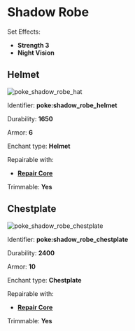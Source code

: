 # Shadow Robe

Set Effects:
* **Strength 3**
* **Night Vision**

## Helmet
![poke_shadow_robe_hat](https://github.com/ItsMePok/PFE/assets/136857747/2e12af05-3f57-4323-8f63-04e211cd635a)

Identifier: **poke:shadow_robe_helmet**

Durability: **1650**

Armor: **6**

Enchant type: **Helmet**

Repairable with:
* **[Repair Core](https://github.com/ItsMePok/PFE/wiki/Repair-Core)**

Trimmable: **Yes**

## Chestplate
![poke_shadow_robe_chestplate](https://github.com/ItsMePok/PFE/assets/136857747/be091d70-4c23-4b53-9f27-1cc7c1253204)

Identifier: **poke:shadow_robe_chestplate**

Durability: **2400**

Armor: **10**

Enchant type: **Chestplate**

Repairable with:
* **[Repair Core](https://github.com/ItsMePok/PFE/wiki/Repair-Core)**

Trimmable: **Yes**
